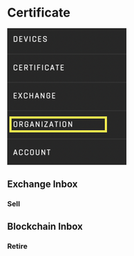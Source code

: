 # Certificate

![certificate](images/panels/panel-organization.png)

## Exchange Inbox

### Sell

## Blockchain Inbox

### Retire
